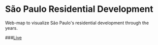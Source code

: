 # São Paulo Residential Development
Web-map to visualize São Paulo's residential development through the years.

###[Live](http://ricardo-c-oliveira.github.io/SaoPaulo-Residential/)

